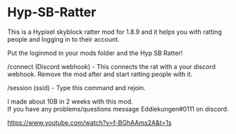 # Hyp-SB-Ratter

This is a Hypixel skyblock ratter mod for 1.8.9 and it helps you with ratting people and logging in to their account.

Put the loginmod in your mods folder and the Hyp SB Ratter!

/connect (Discord webhook) - This connects the rat with a your discord webhook. Remove the mod after and start ratting people with it.

/session (ssid) - Type this command and rejoin.

I made about 10B in 2 weeks with this mod.  
If you have any problems/questions message Eddiekungen#0111 on discord.

https://www.youtube.com/watch?v=f-BGhAAms2A&t=1s
